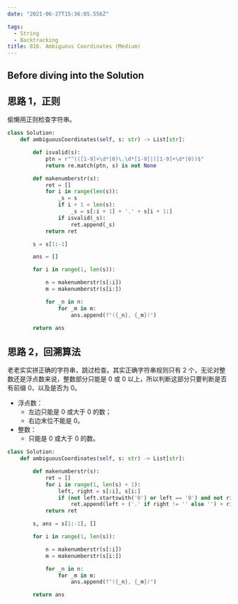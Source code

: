 ```yaml
---
date: "2021-06-27T15:36:05.556Z"

tags:
  - String
  - Backtracking
title: 816. Ambiguous Coordinates (Medium)
---
```


## Before diving into the Solution

<!-- more -->

## 思路 1，正则

偷懒用正则检查字符串。

```python
class Solution:
    def ambiguousCoordinates(self, s: str) -> List[str]:

        def isvalid(s):
            ptn = r"^(([1-9]+\d*|0)\.\d*[1-9]|([1-9]+\d*|0))$"
            return re.match(ptn, s) is not None

        def makenumberstr(s):
            ret = []
            for i in range(len(s)):
                _s = s
                if i + 1 < len(s):
                    _s = s[:i + 1] + '.' + s[i + 1:]
                if isvalid(_s):
                    ret.append(_s)
            return ret

        s = s[1:-1]

        ans = []

        for i in range(1, len(s)):

            n = makenumberstr(s[:i])
            m = makenumberstr(s[i:])

            for _n in n:
                for _m in m:
                    ans.append(f"({_n}, {_m})")

        return ans
```

## 思路 2，回溯算法

老老实实拼正确的字符串，跳过检查。其实正确字符串规则只有 2 个，无论对整数还是浮点数来说，整数部分只能是 0 或 0 以上，所以判断这部分只要判断是否有前缀 0，以及是否为 0。

- 浮点数：
  - 左边只能是 0 或大于 0 的数；
  - 右边末位不能是 0。
- 整数：
  - 只能是 0 或大于 0 的数。

```python
class Solution:
    def ambiguousCoordinates(self, s: str) -> List[str]:

        def makenumberstr(s):
            ret = []
            for i in range(1, len(s) + 1):
                left, right = s[:i], s[i:]
                if (not left.startswith('0') or left == '0') and not right.endswith('0'):
                    ret.append(left + ('.' if right != '' else '') + right)
            return ret

        s, ans = s[1:-1], []

        for i in range(1, len(s)):

            n = makenumberstr(s[:i])
            m = makenumberstr(s[i:])

            for _n in n:
                for _m in m:
                    ans.append(f"({_n}, {_m})")

        return ans
```
